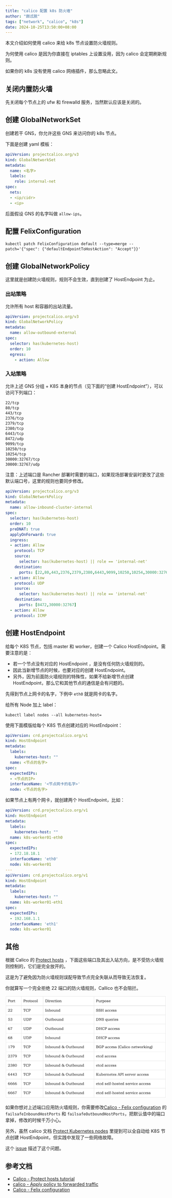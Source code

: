 ```yaml
---
title: "calico 配置 k8s 防火墙"
author: "颇忒脱"
tags: ["network", "calico", "k8s"]
date: 2024-10-25T13:50:00+08:00
---
```


<!--more-->

本文介绍如何使用 calico 来给 k8s 节点设置防火墙规则。

为何使用 calico 是因为你直接在 iptables 上设置没用，因为 calico 会定期刷新规则。

如果你的 k8s 没有使用 calico 网络插件，那么忽略此文。

## 关闭内置防火墙

先关闭每个节点上的 ufw 和 firewalld 服务，当然默认应该是关闭的。

## 创建 GlobalNetworkSet

创建若干 GNS，你允许这些 GNS 来访问你的 k8s 节点。

下面是创建 yaml 模板：

```yaml
apiVersion: projectcalico.org/v3
kind: GlobalNetworkSet
metadata:
  name: <名字>
  labels:
    role: internal-net
spec:
  nets:
  - <ip/cidr>
  - <ip>
```

后面假设 GNS 的名字叫做 `allow-ips`。

## 配置 FelixConfiguration

```shell
kubectl patch FelixConfiguration default --type=merge --patch='{"spec": {"defaultEndpointToHostAction": "Accept"}}'
```

## 创建 GlobalNetworkPolicy

这里就是创建防火墙规则，规则不会生效，直到创建了 HostEndpoint 为止。

### 出站策略

允许所有 host 和容器的出站流量。

```yaml
apiVersion: projectcalico.org/v3
kind: GlobalNetworkPolicy
metadata:
  name: allow-outbound-external
spec:
  selector: has(kubernetes-host)
  order: 10
  egress:
    - action: Allow
```

### 入站策略

允许上述 GNS 分组 + K8S 本身的节点（见下面的“创建 HostEndpoint”），可以访问下列端口：

```
22/tcp
80/tcp
443/tcp
2376/tcp
2379/tcp
2380/tcp
6443/tcp
8472/udp
9099/tcp
10250/tcp
10254/tcp
30000:32767/tcp
30000:32767/udp
```

注意：上述端口是 Rancher 部署时需要的端口，如果现场部署安装时更改了这些默认端口号，这里的规则也要同步修改。

```yaml
apiVersion: projectcalico.org/v3
kind: GlobalNetworkPolicy
metadata:
  name: allow-inbound-cluster-internal
spec:
  selector: has(kubernetes-host)
  order: 10
  preDNAT: true
  applyOnForward: true
  ingress:
  - action: Allow
    protocol: TCP
    source:
      selector: has(kubernetes-host) || role == 'internal-net'
    destination:
      ports: [22,80,443,2376,2379,2380,6443,9099,10250,10254,30000:32767]
  - action: Allow
    protocol: UDP
    source:
      selector: has(kubernetes-host) || role == 'internal-net'
    destination:
      ports: [8472,30000:32767]
  - action: Allow
    protocol: ICMP
```

## 创建 HostEndpoint

给每个 K8S 节点，包括 master 和 worker，创建一个 Calico HostEndpoint。需要注意的是：

* 若一个节点没有对应的 HostEndpoint ，是没有任何防火墙规则的。
* 因此当新增节点的时候，也要对应的创建 HostEndpoint。
* 另外，因为前面防火墙规则的特殊性，如果不给新增节点创建 HostEndpoint，那么它和其他节点的通信是会有问题的。

先得到节点上网卡的名字，下例中 `eth0` 就是网卡的名字。

给所有 Node 加上 label：

```shell
kubectl label nodes --all kubernetes-host=
```

使用下面模版给每个 K8S 节点创建对应的 HostEndpoint：

```yaml
apiVersion: crd.projectcalico.org/v1
kind: HostEndpoint
metadata:
  labels:
    kubernetes-host: ""
  name: <节点的名字>
spec:
  expectedIPs:
  - <节点的IP>
  interfaceName: '<节点网卡的名字>'
  node: <节点的名字>
```

如果节点上有两个网卡，就创建两个 HostEndpoint，比如：

```yaml
apiVersion: crd.projectcalico.org/v1
kind: HostEndpoint
metadata:
  labels:
    kubernetes-host: ""
  name: k8s-worker01-eth0
spec:
  expectedIPs:
  - 172.18.18.1
  interfaceName: 'eth0'
  node: k8s-worker01
---
apiVersion: crd.projectcalico.org/v1
kind: HostEndpoint
metadata:
  labels:
    kubernetes-host: ""
  name: k8s-worker01-eth1
spec:
  expectedIPs:
  - 192.168.1.1
  interfaceName: 'eth1'
  node: k8s-worker01
```

## 其他

根据 Calico 的 [Protect hosts][1] ，下面这些端口及其出入站方向，是不受防火墙规则控制的，它们是完全放开的。

这是为了避免因为防火墙规则误配导致节点完全失联从而导致无法恢复。

你就算写一个完全拒绝 22 端口的防火墙规则，Callico 也不会阻拦。

![](image.png)

如果你想对上述端口应用防火墙规则，你需要修改[Calico - Felix configuration][2] 的 `failsafeInboundHostPorts` 和 `failsafeOutboundHostPorts`，把默认值中的端口拿掉，修改的时候千万小心。

另外，虽然 calico 文档 [Protect Kubernetes nodes][4] 里提到可以全自动给 K8S 节点创建 HostEndpoint，但实践中发现了一些网络故障。

这个 [issue][5] 描述了这个问题。

## 参考文档

* [Calico - Protect hosts tutorial][3]
* [calico - Apply policy to forwarded traffic][6]
* [Calico - Felix configuration][2]

[1]: https://docs.tigera.io/archive/v3.17/security/protect-hosts#avoid-accidentally-cutting-all-host-connectivity
[2]: https://docs.tigera.io/archive/v3.17/reference/resources/felixconfig
[3]: https://docs.tigera.io/archive/v3.17/security/tutorials/protect-hosts
[4]: https://docs.tigera.io/archive/v3.17/security/kubernetes-nodes
[5]: https://github.com/projectcalico/calico/issues/4478
[6]: https://docs.tigera.io/archive/v3.17/security/host-forwarded-traffic